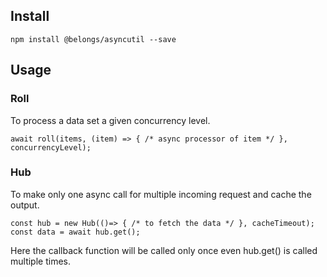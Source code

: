 ## Install
```
npm install @belongs/asyncutil --save
```

## Usage
### Roll
To process a data set a given concurrency level.
```
await roll(items, (item) => { /* async processor of item */ }, concurrencyLevel);
```

### Hub
To make only one async call for multiple incoming request and cache the output.
```
const hub = new Hub(()=> { /* to fetch the data */ }, cacheTimeout);
const data = await hub.get();
```
Here the callback function will be called only once even hub.get() is called multiple times.
